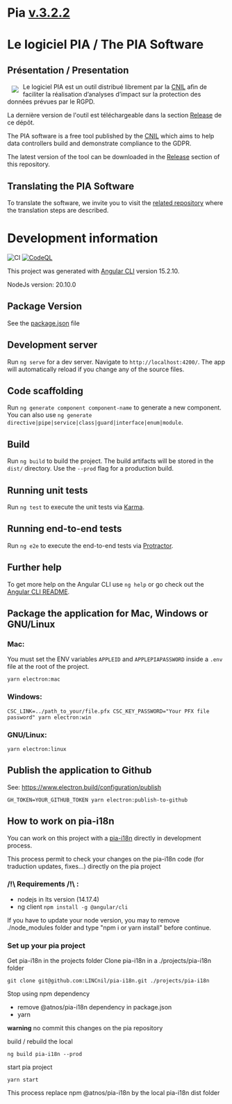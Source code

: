 # Pia [v.3.2.2](https://github.com/LINCnil/pia/releases/tag/v3.2.2)

# Le logiciel PIA / The PIA Software

## Présentation / Presentation

<img src="https://raw.githubusercontent.com/LINCnil/pia/master/src/assets/images/pia-auth-logo.png" align="left" hspace="10" vspace="6"> Le logiciel PIA est un outil distribué librement par la [CNIL](https://www.cnil.fr/fr/outil-pia-telechargez-et-installez-le-logiciel-de-la-cnil) afin de faciliter la réalisation d’analyses d’impact sur la protection des données prévues par le RGPD.

La dernière version de l'outil est téléchargeable dans la section [Release](https://github.com/LINCnil/pia/releases) de ce dépôt.

The PIA software is a free tool published by the [CNIL](https://www.cnil.fr/en/open-source-pia-software-helps-carry-out-data-protection-impact-assesment) which aims to help data controllers build and demonstrate compliance to the GDPR.

The latest version of the tool can be downloaded in the [Release](https://github.com/LINCnil/pia/releases) section of this repository.

## Translating the PIA Software

To translate the software, we invite you to visit the [related repository](https://github.com/LINCnil/pia-i18n/tree/main/src/lib/assets/i18n) where the translation steps are described.

# Development information

![CI](https://github.com/lincnil/pia/workflows/integration-tests/badge.svg?branch=master)
[![CodeQL](https://github.com/LINCnil/pia/actions/workflows/codeql-analysis.yml/badge.svg)](https://github.com/LINCnil/pia/actions/workflows/codeql-analysis.yml)

This project was generated with [Angular CLI](https://github.com/angular/angular-cli) version 15.2.10.

NodeJs version: 20.10.0

## Package Version

See the [package.json](https://github.com/LINCnil/pia/blob/master/package.json#L40) file

## Development server

Run `ng serve` for a dev server. Navigate to `http://localhost:4200/`. The app will automatically reload if you change any of the source files.

## Code scaffolding

Run `ng generate component component-name` to generate a new component. You can also use `ng generate directive|pipe|service|class|guard|interface|enum|module`.

## Build

Run `ng build` to build the project. The build artifacts will be stored in the `dist/` directory. Use the `--prod` flag for a production build.

## Running unit tests

Run `ng test` to execute the unit tests via [Karma](https://karma-runner.github.io).

## Running end-to-end tests

Run `ng e2e` to execute the end-to-end tests via [Protractor](http://www.protractortest.org/).

## Further help

To get more help on the Angular CLI use `ng help` or go check out the [Angular CLI README](https://github.com/angular/angular-cli/blob/master/README.md).

## Package the application for Mac, Windows or GNU/Linux

### Mac:

You must set the ENV variables `APPLEID` and `APPLEPIAPASSWORD` inside a `.env` file at the root of the project.

```
yarn electron:mac
```

### Windows:

```
CSC_LINK=../path_to_your/file.pfx CSC_KEY_PASSWORD="Your PFX file password" yarn electron:win
```

### GNU/Linux:

```
yarn electron:linux
```

## Publish the application to Github

See: https://www.electron.build/configuration/publish

```
GH_TOKEN=YOUR_GITHUB_TOKEN yarn electron:publish-to-github
```

## How to work on pia-i18n

You can work on this project with a [pia-i18n](https://github.com/LINCnil/pia-i18n) directly in development process.

This process permit to check your changes on the pia-i18n code (for traduction updates, fixes...) directly on the pia project

### /!\ Requirements /!\ :

- nodejs in lts version (14.17.4)
- ng client `npm install -g @angular/cli`

If you have to update your node version, you may to remove ./node_modules folder and type "npm i or yarn install" before continue.

### Set up your pia project

Get pia-i18n in the projects folder
Clone pia-i18n in a ./projects/pia-i18n folder

```
git clone git@github.com:LINCnil/pia-i18n.git ./projects/pia-i18n
```

Stop using npm dependency

- remove @atnos/pia-i18n dependency in package.json
- yarn

**warning** no commit this changes on the pia repository

build / rebuild the local

```
ng build pia-i18n --prod
```

start pia project

```
yarn start
```

This process replace npm @atnos/pia-i18n by the local pia-i18n dist folder
